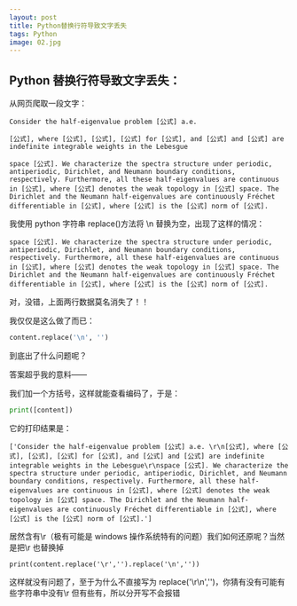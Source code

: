 ```yaml
---
layout: post
title: Python替换行符导致文字丢失
tags: Python
image: 02.jpg
---
```


## Python 替换行符导致文字丢失：

从网页爬取一段文字：

```text
Consider the half-eigenvalue problem [公式] a.e.

[公式], where [公式], [公式], [公式] for [公式], and [公式] and [公式] are indefinite integrable weights in the Lebesgue

space [公式]. We characterize the spectra structure under periodic, antiperiodic, Dirichlet, and Neumann boundary conditions, respectively. Furthermore, all these half-eigenvalues are continuous in [公式], where [公式] denotes the weak topology in [公式] space. The Dirichlet and the Neumann half-eigenvalues are continuously Fréchet differentiable in [公式], where [公式] is the [公式] norm of [公式].
```

我使用 python 字符串 replace()方法将 \n 替换为空，出现了这样的情况：

```text
space [公式]. We characterize the spectra structure under periodic, antiperiodic, Dirichlet, and Neumann boundary conditions, respectively. Furthermore, all these half-eigenvalues are continuous in [公式], where [公式] denotes the weak topology in [公式] space. The Dirichlet and the Neumann half-eigenvalues are continuously Fréchet differentiable in [公式], where [公式] is the [公式] norm of [公式].
```

对，没错，上面两行数据莫名消失了！！

我仅仅是这么做了而已：

```python
content.replace('\n', '')
```

到底出了什么问题呢？

答案超乎我的意料——

我们加一个方括号，这样就能查看编码了，于是：

```python
print([content])
```

它的打印结果是：

```text
['Consider the half-eigenvalue problem [公式] a.e. \r\n[公式], where [公式], [公式], [公式] for [公式], and [公式] and [公式] are indefinite integrable weights in the Lebesgue\r\nspace [公式]. We characterize the spectra structure under periodic, antiperiodic, Dirichlet, and Neumann boundary conditions, respectively. Furthermore, all these half-eigenvalues are continuous in [公式], where [公式] denotes the weak topology in [公式] space. The Dirichlet and the Neumann half-eigenvalues are continuously Fréchet differentiable in [公式], where [公式] is the [公式] norm of [公式].']
```

居然含有\r（极有可能是 windows 操作系统特有的问题）我们如何还原呢？当然是把\r 也替换掉

```shell
print(content.replace('\r','').replace('\n',''))
```

这样就没有问题了，至于为什么不直接写为 replace('\r\n','')，你猜有没有可能有些字符串中没有\r 但有些有，所以分开写不会报错
